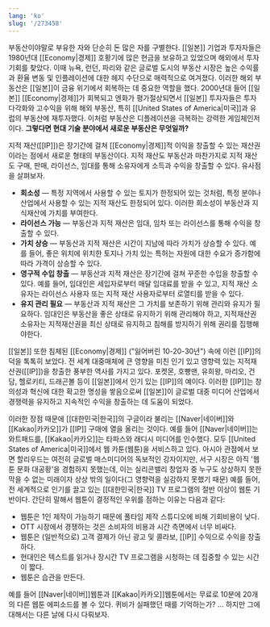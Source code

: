 ```yaml
---
lang: 'ko'
slug: '/273458'
---
```


부동산이야말로 부유한 자와 단순히 돈 많은 자를 구별한다.
[[일본]] 기업과 투자자들은 1980년대 [[Economy|경제]] 호황기에 많은 현금을 보유하고 있었으며 해외에서 투자 기회를 찾았다.
이때 뉴욕, 런던, 파리와 같은 글로벌 도시의 부동산 시장은 높은 수익률과 환율 변동 및 인플레이션에 대한 헤지 수단으로 매력적으로 여겨졌다.
이러한 해외 부동산은 [[일본]]이 금융 위기에서 회복하는 데 중요한 역할을 했다.
2000년대 들어 [[일본]] [[Economy|경제]]가 회복되고 엔화가 평가절상되면서 [[일본]] 투자자들은 투자 다각화와 고수익을 위해 해외 부동산, 특히 [[United States of America|미국]]과 유럽의 부동산에 재투자했다.
이처럼 부동산은 디플레이션을 극복하는 강력한 게임체인저이다.
**그렇다면 현대 기술 분야에서 새로운 부동산은 무엇일까?**

지적 재산([[IP]])은 장기간에 걸쳐 [[Economy|경제]]적 이익을 창출할 수 있는 재산권이라는 점에서 새로운 형태의 부동산이다. 지적 재산도 부동산과 마찬가지로 지적 재산도 구매, 판매, 라이선스, 임대를 통해 소유자에게 소득과 수익을 창출할 수 있다. 유사점을 살펴보자.

- **희소성** — 특정 지역에서 사용할 수 있는 토지가 한정되어 있는 것처럼, 특정 분야나 산업에서 사용할 수 있는 지적 재산도 한정되어 있다. 이러한 희소성이 부동산과 지식재산에 가치를 부여한다.
- **라이선스 가능** — 부동산과 지적 재산은 임대, 임차 또는 라이선스를 통해 수익을 창출할 수 있다.
- **가치 상승** — 부동산과 지적 재산은 시간이 지남에 따라 가치가 상승할 수 있다. 예를 들어, 좋은 위치에 위치한 토지나 가치 있는 특허는 자원에 대한 수요가 증가함에 따라 가격이 상승할 수 있다.
- **영구적 수입 창출** — 부동산과 지적 재산은 장기간에 걸쳐 꾸준한 수입을 창출할 수 있다. 예를 들어, 임대인은 세입자로부터 매달 임대료를 받을 수 있고, 지적 재산 소유자는 라이선스 사용자 또는 지적 재산 사용자로부터 로열티를 받을 수 있다.
- **유지 관리 필요** — 부동산과 지적 재산은 그 가치를 보존하기 위해 관리와 유지가 필요하다. 임대인은 부동산을 좋은 상태로 유지하기 위해 관리해야 하고, 지적재산권 소유자는 지적재산권을 최신 상태로 유지하고 침해를 방지하기 위해 권리를 집행해야한다.

[[일본]] 또한 침체된 [[Economy|경제]] ("잃어버린 10-20-30년") 속에 이런 [[IP]]의 덕을 톡톡히 보았다. 전 세계 대중매체에 큰 영향을 미친 인기 있고 영향력 있는 지적재산권([[IP]])을 창출한 풍부한 역사를 가지고 있다. 포켓몬, 호빵맨, 유희왕, 마리오, 건담, 헬로키티, 드래곤볼 등이 [[일본]]에서 인기 있는 [[IP]]의 예이다. 이러한 [[IP]]는 창의성과 혁신에 대한 확고한 명성을 쌓음으로써 [[일본]]이 글로벌 대중 미디어 산업에서 경쟁력을 유지하고 지속적인 수익을 창출하는 데 도움이 되었다.

이러한 장점 때문에 [[대한민국|한국]]의 구글이라 불리는 [[Naver|네이버]]와 [[Kakao|카카오]]가 [[IP]] 구매에 열을 올리는 것이다. 예를 들어 [[Naver|네이버]]는 와트패드를, [[Kakao|카카오]]는 타파스와 래디시 미디어를 인수했다. 모두 [[United States of America|미국]]에서 웹 카툰(웹툰)을 서비스하고 있다. 아시아 관점에서 보면 할리우드는 여전히 글로벌 매스미디어의 독보적인 강자이지만, 서구 시장은 아직 '웹툰 문화 대공황'을 경험하지 못했는데, 이는 실리콘밸리 창업자 중 누구도 상상하지 못한 막을 수 없는 미래이자 상상 밖의 일이다(그 영향력을 실감하지 못했기 때문) 예를 들어, 전 세계적으로 인기를 끌고 있는 [[대한민국|한국]] TV 프로그램의 절반 이상이 웹툰 기반이다. 간단히 말해서 웹툰이 결정적인 우위를 점하는 이유는 다음과 같다:

- 웹툰은 1인 제작이 가능하기 때문에 풀타임 제작 스튜디오에 비해 기회비용이 낮다.
- OTT 시장에서 경쟁하는 것은 소비자의 비용과 시간 측면에서 너무 비싸다.
- 웹툰은 (일반적으로) 고객 결제가 아닌 광고 및 콜라보, [[IP]] 수익으로 수익을 창출하다.
- 현대인은 텍스트를 읽거나 장시간 TV 프로그램을 시청하는 데 집중할 수 있는 시간이 짧다.
- 웹툰은 습관을 만든다.

예를 들어 [[Naver|네이버]]웹툰과 [[Kakao|카카오]]웹툰에서는 무료로 10분에 20개의 다른 웹툰 에피소드를 볼 수 있다. 퀴비가 실패했던 때를 기억하는가? ... 하지만 그에 대해서는 다른 날에 다시 다뤄보자.

